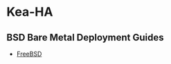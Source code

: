 # Kea-HA

## BSD Bare Metal Deployment Guides

- [FreeBSD](https://github.com/AzorianSolutions/kea-ha/blob/main/docs/wiki/deployment/bare-metal/bsd/freebsd.md)
